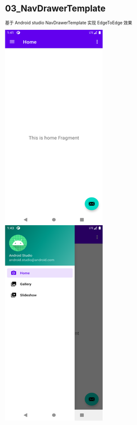 # 03_NavDrawerTemplate
基于 Android studio NavDrawerTemplate 实现 EdgeToEdge 效果
<div>
  <img align="center" src="images/MainActivity.png" alt="MainActivity" height="640" width="320">
</div>
<div>
  <img align="center" src="images/DrawerOpen.png" alt="DrawerOpen" height="640" width="320">
</div>
